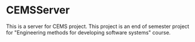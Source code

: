 # CEMSServer
This is a server for CEMS project.
This project is an end of semester project for "Engineering methods for developing software systems" course.
